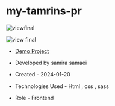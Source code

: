 # my-tamrins-pr

![viewfinal](https://user-images.githubusercontent.com/109727844/204102879-086fee63-9bda-43b2-a1aa-49879c3f2d39.jpg)

![view final](https://user-images.githubusercontent.com/109727844/204102930-fac80657-4d16-4816-b476-a88e984abefe.jpg)

- [Demo Project](https://samirasamaei.github.io/my-tamrins-pr/)

- Developed by samira samaei

- Created - 2024-01-20

- Technologies Used - Html , css , sass

- Role - Frontend
